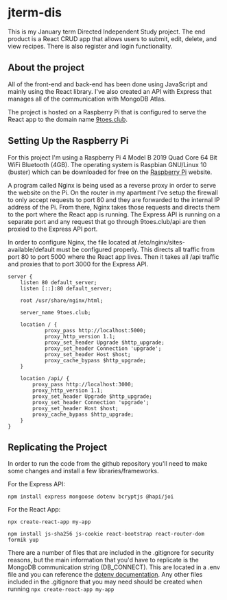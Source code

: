 
# jterm-dis

This is my January term Directed Independent Study project. The end product is a React CRUD app that allows users to submit, edit, delete, and view recipes. There is also register and login functionality.  

## About the project

All of the front-end and back-end has been done using JavaScript and mainly using the React library. I've also created an API with Express that manages all of the communication with MongoDB Atlas.

The project is hosted on a Raspberry Pi that is configured to serve the React app to the domain name [9toes.club](http://9toes.club).

## Setting Up the Raspberry Pi

For this project I'm using a Raspberry Pi 4 Model B 2019 Quad Core 64 Bit WiFi Bluetooth (4GB). The operating system is Raspbian GNU/Linux 10 (buster) which can be downloaded for free on the [Raspberry Pi](https://www.raspberrypi.org/downloads/) website.

A program called Nginx is being used as a reverse proxy in order to serve the website on the Pi. On the router in my apartment I've setup the firewall to only accept requests to port 80 and they are forwarded to the internal IP address of the Pi. From there, Nginx takes those requests and directs them to the port where the React app is running. The Express API is running on a separate port and any request that go through 9toes.club/api are then proxied to the Express API port.
  
In order to configure Nginx, the file located at /etc/nginx/sites-available/default must be configured properly. This directs all traffic from port 80 to port 5000 where the React app lives. Then it takes all /api traffic and proxies that to port 3000 for the Express API.

```
server {
	listen 80 default_server;
	listen [::]:80 default_server;

	root /usr/share/nginx/html;

	server_name 9toes.club;

	location / {
            proxy_pass http://localhost:5000;
            proxy_http_version 1.1;
            proxy_set_header Upgrade $http_upgrade;
            proxy_set_header Connection 'upgrade';
            proxy_set_header Host $host;
            proxy_cache_bypass $http_upgrade;
	}

	location /api/ {
	    proxy_pass http://localhost:3000;
	    proxy_http_version 1.1;
	    proxy_set_header Upgrade $http_upgrade;
	    proxy_set_header Connection 'upgrade';
	    proxy_set_header Host $host;
	    proxy_cache_bypass $http_upgrade;
	}
}
```

## Replicating the Project

In order to run the code from the github repository you'll need to make some changes and install a few libraries/frameworks.

For the Express API:

`npm install express mongoose dotenv bcryptjs @hapi/joi`

For the React App:

`npx create-react-app my-app`

`npm install js-sha256 js-cookie react-bootstrap react-router-dom formik yup`

There are a number of files that are included in the .gitignore for security reasons, but the main information that you'd have to replicate is the MongoDB communication string (DB_CONNECT). This are located in a .env file and you can reference the [dotenv documentation](https://www.npmjs.com/package/dotenv). Any other files included in the .gitignore that you may need should be created when running `npx create-react-app my-app`
